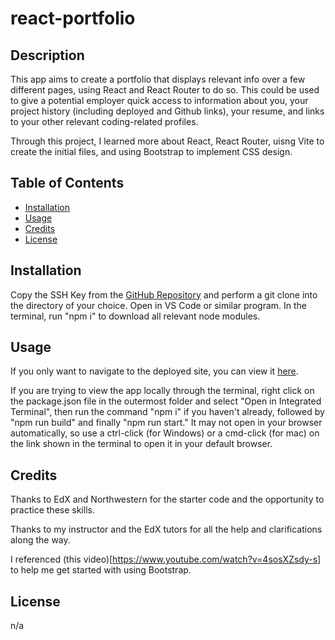 # react-portfolio

## Description

This app aims to create a portfolio that displays relevant info over a few different pages, using React and React Router to do so. This could be used to give a potential employer quick access to information about you, your project history (including deployed and Github links), your resume, and links to your other relevant coding-related profiles.

Through this project, I learned more about React, React Router, uisng Vite to create the initial files, and using Bootstrap to implement CSS design. 

## Table of Contents

- [Installation](#installation)
- [Usage](#usage)
- [Credits](#credits)
- [License](#license)

## Installation

Copy the SSH Key from the [GitHub Repository](https://github.com/dcartolano/react-portfolio) and perform a git clone into the directory of your choice. Open in VS Code or similar program. In the terminal, run "npm i" to download all relevant node modules.

## Usage

If you only want to navigate to the deployed site, you can view it [here](https://shiny-baklava-8ba7dd.netlify.app).

If you are trying to view the app locally through the terminal, right click on the package.json file in the outermost folder and select "Open in Integrated Terminal", then run the command "npm i" if you haven't already, followed by "npm run build" and finally "npm run start." It may not open in your browser automatically, so use a ctrl-click (for Windows) or a cmd-click (for mac) on the link shown in the terminal to open it in your default browser.


## Credits

Thanks to EdX and Northwestern for the starter code and the opportunity to practice these skills. 

Thanks to my instructor and the EdX tutors for all the help and clarifications along the way.

I referenced (this video)[https://www.youtube.com/watch?v=4sosXZsdy-s] to help me get started with using Bootstrap.

## License

n/a